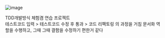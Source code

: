 ![image](https://user-images.githubusercontent.com/57083072/193409288-67fe8892-85e7-4dea-8f4a-375f4f9de58d.png)

TDD개발방식 체험겸 연습 프로젝트  
테스트코드 입력 > 테스트코드 수정 후 통과 > 코드 리팩토링 의 과정을 거침
문서화 역할을 수행하고, 그때 그때 결함을 수정하기 편한거 같다
